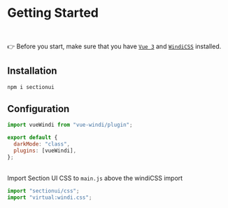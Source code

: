 # Getting Started

<br />

👉 Before you start, make sure that you have <code><span class="hover:underline text-primary-200">[Vue 3](https://vuejs.org)</span></code> and <code><span class="hover:underline text-primary-200">[WindiCSS](https://windicss.org)</span></code> installed.

## Installation

```js
npm i sectionui
```

## Configuration

```js
import vueWindi from "vue-windi/plugin";

export default {
  darkMode: "class",
  plugins: [vueWindi],
};
```

<br />
Import Section UI CSS to <code>main.js</code> above the windiCSS import

```js
import "sectionui/css";
import "virtual:windi.css";
```
